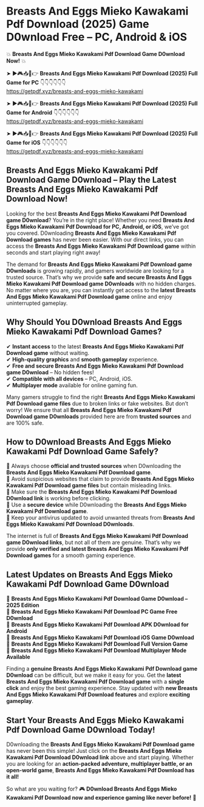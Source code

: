 # Breasts And Eggs Mieko Kawakami Pdf Download (2025) Game D0wnload Free – PC, Android & iOS

💥 **Breasts And Eggs Mieko Kawakami Pdf Download Game D0wnload Now!** 💥  

➤ ►🎮📥📱👉 **Breasts And Eggs Mieko Kawakami Pdf Download (2025) Full Game for PC** 👇👇👇👇👇👇  
https://getpdf.xyz/breasts-and-eggs-mieko-kawakami  

➤ ►🎮📥📱👉 **Breasts And Eggs Mieko Kawakami Pdf Download (2025) Full Game for Android** 👇👇👇👇👇👇  
https://getpdf.xyz/breasts-and-eggs-mieko-kawakami  

➤ ►🎮📥📱👉 **Breasts And Eggs Mieko Kawakami Pdf Download (2025) Full Game for iOS** 👇👇👇👇👇👇  
https://getpdf.xyz/breasts-and-eggs-mieko-kawakami  

## Breasts And Eggs Mieko Kawakami Pdf Download Game D0wnload – Play the Latest Breasts And Eggs Mieko Kawakami Pdf Download Now!

Looking for the best **Breasts And Eggs Mieko Kawakami Pdf Download game D0wnload**? You’re in the right place! Whether you need **Breasts And Eggs Mieko Kawakami Pdf Download for PC, Android, or iOS**, we’ve got you covered. D0wnloading **Breasts And Eggs Mieko Kawakami Pdf Download games** has never been easier. With our direct links, you can access the **Breasts And Eggs Mieko Kawakami Pdf Download game** within seconds and start playing right away!  

The demand for **Breasts And Eggs Mieko Kawakami Pdf Download game D0wnloads** is growing rapidly, and gamers worldwide are looking for a trusted source. That’s why we provide **safe and secure Breasts And Eggs Mieko Kawakami Pdf Download game D0wnloads** with no hidden charges. No matter where you are, you can instantly get access to the **latest Breasts And Eggs Mieko Kawakami Pdf Download game** online and enjoy uninterrupted gameplay.  

## **Why Should You D0wnload Breasts And Eggs Mieko Kawakami Pdf Download Games?**  

✔ **Instant access** to the latest **Breasts And Eggs Mieko Kawakami Pdf Download game** without waiting.  
✔ **High-quality graphics** and **smooth gameplay** experience.  
✔ **Free and secure Breasts And Eggs Mieko Kawakami Pdf Download game D0wnload** – No hidden fees!  
✔ **Compatible with all devices** – PC, Android, iOS.  
✔ **Multiplayer mode** available for online gaming fun.  

Many gamers struggle to find the right **Breasts And Eggs Mieko Kawakami Pdf Download game files** due to broken links or fake websites. But don’t worry! We ensure that all **Breasts And Eggs Mieko Kawakami Pdf Download game D0wnloads** provided here are from **trusted sources** and are 100% safe.  

## **How to D0wnload Breasts And Eggs Mieko Kawakami Pdf Download Game Safely?**  

📌 Always choose **official and trusted sources** when D0wnloading the **Breasts And Eggs Mieko Kawakami Pdf Download game**.  
📌 Avoid suspicious websites that claim to provide **Breasts And Eggs Mieko Kawakami Pdf Download game files** but contain misleading links.  
📌 Make sure the **Breasts And Eggs Mieko Kawakami Pdf Download D0wnload link** is working before clicking.  
📌 Use a **secure device** while D0wnloading the **Breasts And Eggs Mieko Kawakami Pdf Download game**.  
📌 Keep your antivirus updated to avoid unwanted threats from **Breasts And Eggs Mieko Kawakami Pdf Download D0wnloads**.  

The internet is full of **Breasts And Eggs Mieko Kawakami Pdf Download game D0wnload links**, but not all of them are genuine. That’s why we provide **only verified and latest Breasts And Eggs Mieko Kawakami Pdf Download games** for a smooth gaming experience.  

## **Latest Updates on Breasts And Eggs Mieko Kawakami Pdf Download Game D0wnload**  

🔹 **Breasts And Eggs Mieko Kawakami Pdf Download Game D0wnload – 2025 Edition**  
🔹 **Breasts And Eggs Mieko Kawakami Pdf Download PC Game Free D0wnload**  
🔹 **Breasts And Eggs Mieko Kawakami Pdf Download APK D0wnload for Android**  
🔹 **Breasts And Eggs Mieko Kawakami Pdf Download iOS Game D0wnload**  
🔹 **Breasts And Eggs Mieko Kawakami Pdf Download Full Version Game**  
🔹 **Breasts And Eggs Mieko Kawakami Pdf Download Multiplayer Mode Available**  

Finding a **genuine Breasts And Eggs Mieko Kawakami Pdf Download game D0wnload** can be difficult, but we make it easy for you. Get the **latest Breasts And Eggs Mieko Kawakami Pdf Download game** with a **single click** and enjoy the best gaming experience. Stay updated with **new Breasts And Eggs Mieko Kawakami Pdf Download features** and explore **exciting gameplay**.  

## **Start Your Breasts And Eggs Mieko Kawakami Pdf Download Game D0wnload Today!**  

D0wnloading the **Breasts And Eggs Mieko Kawakami Pdf Download game** has never been this simple! Just click on the **Breasts And Eggs Mieko Kawakami Pdf Download D0wnload link** above and start playing. Whether you are looking for an **action-packed adventure, multiplayer battle, or an open-world game**, **Breasts And Eggs Mieko Kawakami Pdf Download has it all!**  

So what are you waiting for? 🎮 **D0wnload Breasts And Eggs Mieko Kawakami Pdf Download now and experience gaming like never before!** 🚀  
